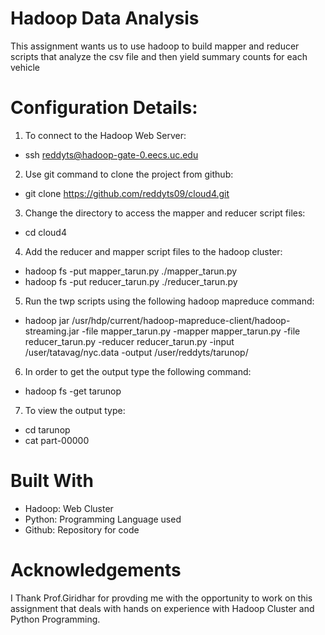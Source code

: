 # Hadoop Data Analysis
This assignment wants us to use hadoop to build mapper and reducer scripts that analyze the csv file and then yield summary counts for each vehicle

# Configuration Details:
1. To connect to the Hadoop Web Server:
- ssh reddyts@hadoop-gate-0.eecs.uc.edu

2. Use git command to clone the project from github:
- git clone https://github.com/reddyts09/cloud4.git

3. Change the directory to access the mapper and reducer script files:
- cd cloud4

4. Add the reducer and mapper script files to the hadoop cluster:
- hadoop fs -put mapper_tarun.py ./mapper_tarun.py
- hadoop fs -put reducer_tarun.py ./reducer_tarun.py

5. Run the twp scripts using the following hadoop mapreduce command:
- hadoop jar /usr/hdp/current/hadoop-mapreduce-client/hadoop-streaming.jar -file mapper_tarun.py -mapper mapper_tarun.py -file reducer_tarun.py -reducer reducer_tarun.py -input /user/tatavag/nyc.data -output /user/reddyts/tarunop/

6. In order to get the output type the following command:
- hadoop fs -get tarunop

7. To view the output type:
- cd tarunop
- cat part-00000

# Built With
- Hadoop: Web Cluster
- Python: Programming Language used
- Github: Repository for code

# Acknowledgements
I Thank Prof.Giridhar for provding me with the opportunity to work on this assignment that deals with hands on experience with Hadoop Cluster and Python Programming.
